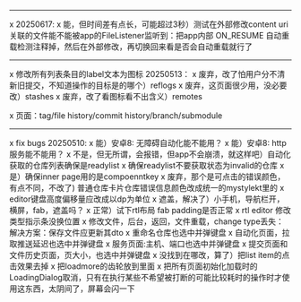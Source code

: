

---
x 20250617:
x 能，但时间差有点长，可能超过3秒）测试在外部修改content uri关联的文件能不能被app的FileListener监听到：把app内部 ON_RESUME 自动重载检测注释掉，然后在外部修改，再切换回来看是否会自动重载就行了

---
x 修改所有列表条目的label文本为图标 20250513：
x 废弃，改了怕用户分不清新旧提交，不知道操作的目标是的哪个）reflogs
x 废弃，这页面很少用，没必要改）stashes
x 废弃，改了看图标看不出含义）remotes

x 页面：tag/file history/commit history/branch/submodule

---
x fix bugs 20250510:
x 能）安卓8: 无障碍自动化能不能用？
x 能）安卓8: http服务能不能用？
x 不是，但无所谓，会报错，但app不会崩溃，就这样吧）自动化获取的仓库列表确保是readylist
x 确保readylist不要获取状态为invalid的仓库
x 是）确保inner page用的是compoenntkey
x 废弃，那个是可点击的错误颜色，有点不同，不改了) 普通仓库卡片仓库错误信息颜色改成统一的mystylekt里的
x editor键盘高度偏移量应改成以dp为单位
x 遮盖，解决了）小手机，导航栏开，横屏，fab，遮盖吗？
x 正常）试下rtl布局 fab padding是否正常
x rtl editor 修改类型指示条没换位置
x 修改文件，后台，返回，文件重载，change type丢失：解决方案：保存文件应更新其dto
x 重命名仓库也选中并弹键盘
x 自动化页面，拉取推送延迟也选中并弹键盘
x 服务页面:主机、端口也选中并弹键盘
x 提交页面和文件历史页面，页大小，也选中并弹键盘
x 没找到在哪改，算了）把list item的点击效果去掉
x 把loadmore的齿轮放到里面
x 把所有页面初始化加载时的LoadingDialog取消，只有在执行某些不希望被打断的可能比较耗时的操作时才使用这东西，太阴间了，屏幕会闪一下


